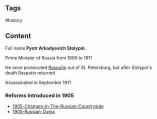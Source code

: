 ---
---

## Tags

#history

## Content

Full name **Pyotr Arkadyevich Stolypin**.

Prime Minister of Russia from 1906 to 1911

He once prosecuted [Rasputin](Gregory-Rasputin) out of St. Petersburg, but after Stolypin's death Rasputin returned

Assassinated in September 1911

### Reforms Introduced in 1905

- [1905-Changes-In-The-Russian-Countryside](1905-Changes-In-The-Russian-Countryside)
- [1905-Russian-Duma](1905-Russian-Duma)


